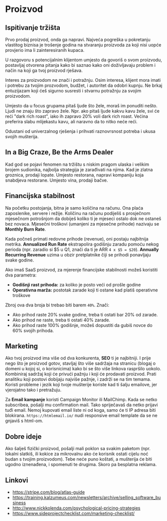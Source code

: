 # Proizvod

## Ispitivanje tržišta

Prvo prodaj proizvod, onda ga napravi. Najveća pogreška u pokretanju vlastitog biznisa je trošenje godina na stvaranju proizvoda za koji nisi uopće provjerio ima li zainteresiranih kupaca.

U razgovoru s potencijalnim klijentom umjesto da govoriš o svom proizvodu, postavljaj otvorena pitanja kako bi saznao kako oni doživljavaju problem i način na koji ga tvoj proizvod rješava.

Interes za proizvodom ne znači i potražnju. Osim interesa, klijent mora imati i potrebu za tvojim prozvodom, budžet, i autoritet da odobri kupnju. Ne brkaj entuzijazam koji ćeš sigurno susresti i stvarnu potražnju za svojim proizvodom.

Umjesto da u focus grupama pitaš ljude što žele, moraš im ponuditi nešto. Ljudi ne znaju što zapravo žele. Npr. ako pitaš ljude kakvu kavu žele, svi će reći "dark rich roast", iako ih zapravo 20% voli dark rich roast. Većina preferira slabu mlijekastu kavu, ali naravno da to nitko neće reći.

Odustani od univerzalnog rješenja i prihvati raznovrsnost potreba i ukusa svojih mušterija.

## In a Big Craze, Be the Arms Dealer

Kad god se pojavi fenomen na tržištu s niskim pragom ulaska i velikim brojem sudionika, najbolja strategija je zarađivati na njima. Kad je zlatna groznica, prodaji lopate. Umjesto restorana, napravi kompaniju koja snabdjeva restorane. Umjesto vina, prodaji bačve.

## Financijska stabilnost

Na početku postojanja, bitna je samo količina na računu. Ona plaća zaposlenike, servere i režije. Količinu na računu podijeliš s prosječnom mjesečnom potrošnjom da dobiješ koliko ti je mjeseci ostalo dok ne ostaneš bez novaca. Mjesečni troškovi (umanjeni za mjesečne prihode) nazivaju se **Monthly Burn Rate**.

Kada počneš primati redovne prihode (revenue), oni postaju najbitnija metrika. **Annualized Run Rate** ekstrapolira godišnju zaradu pomoću nekog perioda (npr. zaradio si $5 u Q1, znači da ti je ARR `4 x $5 = $20`).
**Annually Recurring Revenue** uzima u obzir pretplatnike čiji se prihodi ponavljaju svake godine.

Ako imaš SaaS proizvod, za mjerenje financijske stabilnosti možeš koristiti dva parametra:
* **Godišnji rast prihoda:** za koliko je posto veći od prošle godine
* **Operativna marža:** postotak zarade koji ti ostane kad platiš operativne troškove

Zbroj ova dva broja bi trebao biti barem `40%`. Znači:
* Ako prihod raste 20% svake godine, treba ti ostati bar 20% od zarade.
* Ako prihod ne raste, treba ti ostati 40% zarade.
* Ako prihod raste 100% godišnje, možeš dopustiti da gubiš novce do 60% svojih prihoda.

## Marketing

Ako tvoj proizvod ima više od dva konkurenta, **SEO** ti je najbitniji. I prije nego što je proizvod gotov, stavljaj što više sadržaja na stranicu (blogaj o domeni u kojoj si, o korisnicima) kako bi se što više linkova raspršilo uokolo. Kombiniraj sadržaj koji će privući pažnju i koji će prodavati proizvod. Prati analitiku koji postovi dobijaju najviše pažnje, i zadrži se na tim temama. Koristi probleme i jezik koji tvoje mušterije koriste kad ti šalju emailove, jer vjerojatno tako i pretražuju.

Za **Email kampanje** koristi Campaign Monitor ili MailChimp. Kada se netko subscribea, pošalji mu confirmation mail. Tako spriječavaš da netko prijavi tuđi email. Nemoj kupovati email liste ni od koga, samo će ti IP adresa biti blokirana. `https://htmlemail.io/` nudi responsive email template da se ne gnjaviš s html-om.

## Dobre ideje

Ako šalješ fizički proizvod, pošalji mali poklon sa svakim paketom (npr. lokalni slatkiš, ili kokice za mikrovalnu ako će korisnik ostati cijelu noć budan s tvojim proizvodom). Tebe neće puno koštati, a mušterija će biti ugodno iznenađena, i spomenuti te drugima. Skoro pa besplatna reklama.

## Linkovi

* https://stripe.com/blog/atlas-guide
* https://training.kalzumeus.com/newsletters/archive/selling_software_business
* http://www.nickkolenda.com/psychological-pricing-strategies
* https://www.sideprojectchecklist.com/marketing-checklist/

